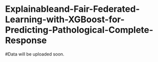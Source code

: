 # Explainableand-Fair-Federated-Learning-with-XGBoost-for-Predicting-Pathological-Complete-Response
#Data will be uploaded soon.
